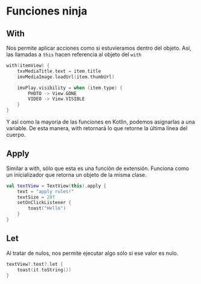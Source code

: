 # Funciones ninja

## With

Nos permite aplicar acciones como si estuvieramos dentro del objeto. Así, las llamadas a `this` hacen referencia al objeto del `with`

```kotlin
with(itemView) {
    txvMediaTitle.text = item.title
    imvMediaImage.loadUrl(item.thumbUrl)

    imvPlay.visibility = when (item.type) {
        PHOTO -> View.GONE
        VIDEO -> View.VISIBLE
    }
}
```

Y así como la mayoría de las funciones en Kotlin, podemos asignarlas a una variable. De esta manera, with retornará lo que retorne la última línea del cuerpo.

## Apply

Similar a with, sólo que esta es una función de extensión. Funciona como un inicializador que retorna un objeto de la misma clase.

```kotlin
val textView = TextView(this).apply {
    text = "apply rules!"
    textSize = 20f
    setOnClickListener {
        toast("Hello")
    }
}
```

## Let

Al tratar de nulos, nos permite ejecutar algo sólo si ese valor es nulo.

```kotlin
textView?.text?.let {
    toast(it.toString())
}
```